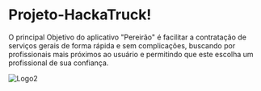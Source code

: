# Projeto-HackaTruck!

O principal Objetivo do aplicativo "Pereirão" é facilitar a contratação de serviços gerais de forma rápida e sem complicações, buscando por profissionais mais próximos ao usuário e permitindo que este escolha um profissional de sua confiança.


![Logo2](https://github.com/lunatloyolla/Projeto-HackaTruck/assets/112090620/d99a63dc-e3f5-4f77-8e8e-d6f92d184a45)
